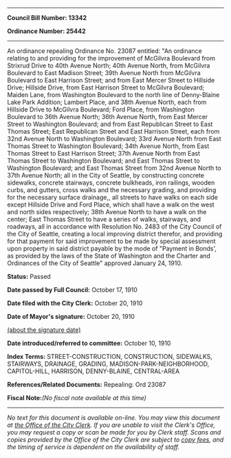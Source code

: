 

********

**Council Bill Number: 13342**
   
**Ordinance Number: 25442**
********

 An ordinance repealing Ordinance No. 23087 entitled: "An ordinance relating to and providing for the improvement of McGilvra Boulevard from Strixrud Drive to 40th Avenue North; 40th Avenue North, from McGilvra Boulevard to East Madison Street; 39th Avenue North from McGilvra Boulevard to East Harrison Street; and from East Mercer Street to Hillside Drive; Hillside Drive, from East Harrison Street to McGilvra Boulevard; Maiden Lane, from Washington Boulevard to the north line of Denny-Blaine Lake Park Addition; Lambert Place, and 38th Avenue North, each from Hillside Drive to McGilvra Boulevard; Ford Place, from Washington Boulevard to 36th Avenue North; 36th Avenue North, from East Mercer Street to Washington Boulevard; and from East Republican Street to East Thomas Street; East Republican Street and East Harrison Street, each from 32nd Avenue North to Washington Boulevard; 33rd Avenue North from East Thomas Street to Washington Boulevard; 34th Avenue North, from East Thomas Street to East Harrison Street; 37th Avenue North from East Thomas Street to Washington Boulevard; and East Thomas Street to Washington Boulevard; and East Thomas Street from 32nd Avenue North to 37th Avenue North; all in the City of Seattle, by constructing concrete sidewalks, concrete stairways, concrete bulkheads, iron railings, wooden curbs, and gutters, cross walks and the necessary grading, and providing for the necessary surface drainage,, all streets to have walks on each side except Hillside Drive and Ford Place, which shall have a walk on the west and north sides respectively; 38th Avenue North to have a walk on the center; East Thomas Street to have a series of walks, stairways, and roadways, all in accordance with Resolution No. 2483 of the City Council of the City of Seattle, creating a local improving district therefor, and providing for that payment for said improvement to be made by special assessment upon property in said district payable by the mode of "Payment in Bonds', as provided by the laws of the State of Washington and the Charter and Ordinances of the City of Seattle" approved January 24, 1910.

**Status:** Passed
   
**Date passed by Full Council:** October 17, 1910
   
**Date filed with the City Clerk:** October 20, 1910
   
**Date of Mayor's signature:** October 20, 1910
   
[(about the signature date)](/~public/approvaldate.htm)
   
   
   
**Date introduced/referred to committee:** October 10, 1910
   
   
**Index Terms:** STREET-CONSTRUCTION, CONSTRUCTION, SIDEWALKS, STAIRWAYS, DRAINAGE, GRADING, MADISON-PARK-NEIGHBORHOOD, CAPITOL-HILL, HARRISON, DENNY-BLAINE, CENTRAL-AREA

**References/Related Documents:** Repealing: Ord 23087

**Fiscal Note:**_(No fiscal note available at this time)_
********

_No text for this document is available on-line. You may view this document at [the Office of the City Clerk](http://www.seattle.gov/leg/clerk/contactUs.htm). If you are unable to visit the Clerk's Office, you may request a copy or scan be made for you by Clerk staff. Scans and copies provided by the Office of the City Clerk are subject to [copy fees](http://clerk.seattle.gov/~public/clerkfees.htm), and the timing of service is dependent on the availability of staff._

